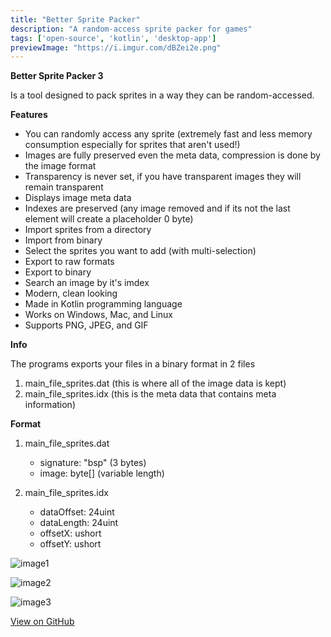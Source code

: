 ```yaml
---
title: "Better Sprite Packer"
description: "A random-access sprite packer for games"
tags: ['open-source', 'kotlin', 'desktop-app']
previewImage: "https://i.imgur.com/dBZei2e.png"
---
```


**Better Sprite Packer 3**

Is a tool designed to pack sprites in a way they can be random-accessed.

**Features**
* You can randomly access any sprite (extremely fast and less memory consumption especially for sprites that aren't used!)
* Images are fully preserved even the meta data, compression is done by the image format
* Transparency is never set, if you have transparent images they will remain transparent
* Displays image meta data
* Indexes are preserved (any image removed and if its not the last element will create a placeholder 0 byte)
* Import sprites from a directory
* Import from binary
* Select the sprites you want to add (with multi-selection)
* Export to raw formats
* Export to binary
* Search an image by it's imdex
* Modern, clean looking
* Made in Kotlin programming language
* Works on Windows, Mac, and Linux
* Supports PNG, JPEG, and GIF

**Info**

The programs exports your files in a binary format in 2 files
1. main_file_sprites.dat (this is where all of the image data is kept)
2. main_file_sprites.idx (this is the meta data that contains meta information)

 **Format**
1. main_file_sprites.dat
    * signature: "bsp" (3 bytes)
    * image: byte[] (variable length)

2. main_file_sprites.idx
    * dataOffset: 24uint
    * dataLength: 24uint
    * offsetX: ushort
    * offsetY: ushort

![image1](https://i.imgur.com/m2yigqJ.png)

![image2](https://i.imgur.com/dBZei2e.png)

![image3](https://i.imgur.com/EkZ6IzT.png)

[View on GitHub](https://github.com/scape-tools/better-sprite-packer)
